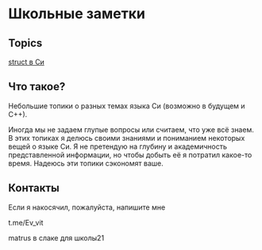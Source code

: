 # Школьные заметки

## Topics

[struct в Си](./struct/STRUCT.md)

## Что такое?

Небольшие топики о разных темах языка Си (возможно в будущем и С++). 

Иногда мы не задаем глупые вопросы или считаем, что уже всё знаем.
В этих топиках я делюсь своими знаниями и пониманием некоторых вещей о языке Си. Я не претендую на глубину и академичность представленной информации, но чтобы добыть её я потратил какое-то время. Надеюсь эти топики сэкономят ваше.

## Контакты

Если я накосячил, пожалуйста, напишите мне

t.me/Ev_vit

matrus в слаке для школы21
